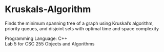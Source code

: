 # Kruskals-Algorithm

Finds the minimum spanning tree of a graph using Kruskal’s algorithm, priority queues, and disjoint sets with optimal time and space complexity

Programming Language: C++<br/>
Lab 5 for CSC 255 Objects and Algorithms
